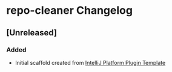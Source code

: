 <!-- Keep a Changelog guide -> https://keepachangelog.com -->

# repo-cleaner Changelog

## [Unreleased]
### Added
- Initial scaffold created from [IntelliJ Platform Plugin Template](https://github.com/JetBrains/intellij-platform-plugin-template)
